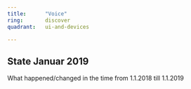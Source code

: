 ```yaml
---
title:      "Voice"
ring:       discover
quadrant:   ui-and-devices

---
```


## State Januar 2019 ##

What happened/changed in the time from 1.1.2018 till 1.1.2019
